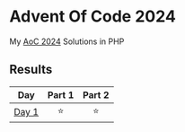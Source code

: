 # Advent Of Code 2024

My [AoC 2024](https://adventofcode.com/2024) Solutions in PHP

## Results

|                     Day                      | Part 1 | Part 2 |
| :------------------------------------------: | :----: | :----: |
| [Day 1](https://adventofcode.com/2024/day/1) |   ⭐   |   ⭐   |
